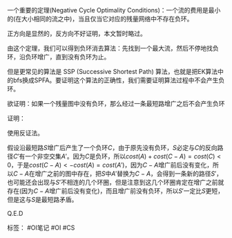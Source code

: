 一个重要的定理(Negative Cycle Optimality Conditions)：一个流的费用是最小的(在大小相同的流之中)，当且仅当它对应的残量网络中不存在负环。

正方向是显然的，反方向不好证明，本文暂时略过。

由这个定理，我们可以得到负环消去算法：先找到一个最大流，然后不停地找负环，沿负环增广，直到没有负环为止。

但是更常见的算法是 SSP (Successive Shortest Path) 算法，也就是把EK算法中的bfs换成SPFA。要证明这个算法的正确性，我们需要证明算法过程中不会产生负环。

欲证明：如果一个残量图中没有负环，那么经过一条最短路增广之后不会产生负环

证明：

使用反证法。

假设沿最短路$S$增广后产生了一个负环$C$，由于原先没有负环，$S$必定与$C$的反向路径$C'$有一个非空交集$A'$。因为$C$是负环，所以$cost(A)+cost(C-A)=cost(C)<0$，于是$cost(C-A)<-cost(A)=cost(A')$，因为$C-A$增广前后没有变化，所以$C-A$在增广之前的图中存在，把$S$中$A'$替换为$C-A$，会得到一条新的路径$S'$，也可能还会出现与$S'$不相连的几个环圈，但是注意到这几个环圈肯定在增广之前就存在(因为$C-A$增广前后没有变化)，而且增广前没有负环，所以$S'$一定比$S$更短，但是这与$S$是最短路矛盾。

Q.E.D

标签：
#OI笔记 #OI #CS
